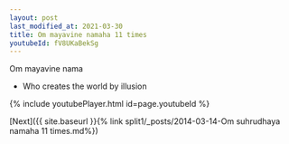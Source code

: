 ```yaml
---
layout: post
last_modified_at: 2021-03-30
title: Om mayavine namaha 11 times
youtubeId: fV8UKaBekSg
---
```

 
 
Om mayavine nama 
 
 -  Who creates the world by illusion 
 
  
 
  
 
 
 
 
 
 


{% include youtubePlayer.html id=page.youtubeId %}
 
[Next]({{ site.baseurl }}{% link  split1/_posts/2014-03-14-Om suhrudhaya namaha 11 times.md%})
 
